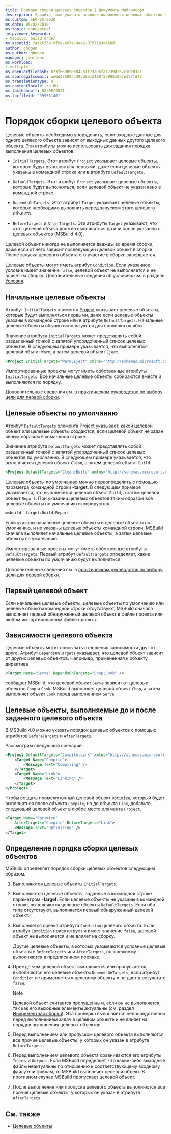 ```yaml
---
title: Порядок сборки целевых объектов | Документы Майкрософт
description: Узнайте, как указать порядок выполнения целевых объектов MSBuild, если входные данные одного целевого объекта зависят от выходных данных другого.
ms.custom: SEO-VS-2020
ms.date: 05/02/2019
ms.topic: conceptual
helpviewer_keywords:
- msbuild, build order
ms.assetid: f4a26339-9f9a-497a-9aa6-0797183d450d
author: ghogen
ms.author: ghogen
manager: jmartens
ms.workload:
- multiple
ms.openlocfilehash: 873f669890e84281f73a96fa1739d267c10e83a1
ms.sourcegitcommit: ae6d47b09a439cd0e13180f5e89510e3e347fd47
ms.translationtype: HT
ms.contentlocale: ru-RU
ms.lasthandoff: 02/08/2021
ms.locfileid: "99966140"
---
```

# <a name="target-build-order"></a>Порядок сборки целевого объекта

Целевые объекты необходимо упорядочить, если входные данные для одного целевого объекта зависят от выходных данных другого целевого объекта. Эти атрибуты можно использовать для задания порядка выполнения целевых объектов:

- `InitialTargets`. Этот атрибут `Project` указывает целевые объекты, которые будут выполняться первыми, даже если целевые объекты указаны в командной строке или в атрибуте `DefaultTargets`.

- `DefaultTargets`. Этот атрибут `Project` указывает целевые объекты, которые будут выполняться, если целевой объект не указан явно в командной строке.

- `DependsOnTargets`. Этот атрибут `Target` указывает целевые объекты, которые необходимо выполнить перед запуском этого целевого объекта.

- `BeforeTargets` и `AfterTargets`. Эти атрибуты `Target` указывают, что этот целевой объект должен выполняться до или после указанных целевых объектов (MSBuild 4.0).

Целевой объект никогда не выполняется дважды во время сборки, даже если от него зависит последующий целевой объект в сборке. После запуска целевого объекта его участие в сборке завершается.

Целевые объекты могут иметь атрибут `Condition`. Если указанное условие имеет значение `false`, целевой объект не выполняется и не влияет на сборку. Дополнительные сведения об условиях см. в разделе [Условия](../msbuild/msbuild-conditions.md).

## <a name="initial-targets"></a>Начальные целевые объекты

Атрибут `InitialTargets` элемента [Project](../msbuild/project-element-msbuild.md) указывает целевые объекты, которые будут выполняться первыми, даже если целевые объекты указаны в командной строке или в атрибуте `DefaultTargets`. Начальные целевые объекты обычно используются для проверки ошибок.

Значение атрибута `InitialTargets` может представлять собой разделенный точкой с запятой упорядоченный список целевых объектов. В следующем примере указывается, что выполняется целевой объект `Warm`, а затем целевой объект `Eject`.

```xml
<Project InitialTargets="Warm;Eject" xmlns="http://schemas.microsoft.com/developer/msbuild/2003">
```

Импортированные проекты могут иметь собственные атрибуты `InitialTargets`. Все начальные целевые объекты собираются вместе и выполняются по порядку.

Дополнительные сведения см. в [практическом руководстве по выбору цели для первой сборки](../msbuild/how-to-specify-which-target-to-build-first.md).

## <a name="default-targets"></a>Целевые объекты по умолчанию

Атрибут `DefaultTargets` элемента [Project](../msbuild/project-element-msbuild.md) указывает, какой целевой объект или целевые объекты создаются, если целевой объект не задан явным образом в командной строке.

Значение атрибута `DefaultTargets` может представлять собой разделенный точкой с запятой упорядоченный список целевых объектов по умолчанию. В следующем примере указывается, что выполняется целевой объект `Clean`, а затем целевой объект `Build`.

```xml
<Project DefaultTargets="Clean;Build" xmlns="http://schemas.microsoft.com/developer/msbuild/2003">
```

Целевые объекты по умолчанию можно переопределить с помощью параметра командной строки **-target**. В следующем примере указывается, что выполняется целевой объект `Build`, а затем целевой объект `Report`. При указании целевых объектов таким образом все целевые объекты по умолчанию игнорируются.

 `msbuild -target:Build;Report`

Если указаны начальные целевые объекты и целевые объекты по умолчанию, и не указаны целевые объекты командной строки, MSBuild сначала выполняет начальные целевые объекты, а затем целевые объекты по умолчанию.

Импортированные проекты могут иметь собственные атрибуты `DefaultTargets`. Первый атрибут `DefaultTargets` определяет, какие целевые объекты по умолчанию будут выполняться.

Дополнительные сведения см. в [практическом руководстве по выбору цели для первой сборки](../msbuild/how-to-specify-which-target-to-build-first.md).

## <a name="first-target"></a>Первый целевой объект

Если начальные целевые объекты, целевые объекты по умолчанию или целевые объекты командной строки отсутствуют, MSBuild сначала выполняет первый обнаруженный целевой объект в файле проекта или любом импортированном файле проекта.

## <a name="target-dependencies"></a>Зависимости целевого объекта

Целевые объекты могут описывать отношения зависимости друг от друга. Атрибут `DependsOnTargets` указывает, что целевой объект зависит от других целевых объектов. Например, примененная к объекту директива

```xml
<Target Name="Serve" DependsOnTargets="Chop;Cook" />
```

сообщает MSBuild, что целевой объект `Serve` зависит от целевых объектов `Chop` и `Cook`. MSBuild выполняет целевой объект `Chop`, а затем выполняет объект `Cook` перед выполнением `Serve`.

## <a name="beforetargets-and-aftertargets"></a>Целевые объекты, выполняемые до и после заданного целевого объекта

В MSBuild 4.0 можно указать порядок целевых объектов с помощью атрибутов `BeforeTargets` и `AfterTargets`.

Рассмотрим следующий сценарий.

```xml
<Project DefaultTargets="Compile;Link" xmlns="http://schemas.microsoft.com/developer/msbuild/2003">
    <Target Name="Compile">
        <Message Text="Compiling" />
    </Target>
    <Target Name="Link">
        <Message Text="Linking" />
    </Target>
</Project>
```

Чтобы создать промежуточный целевой объект `Optimize`, который будет выполняться после объекта `Compile`, но до объекта `Link`, добавьте следующий целевой объект в любое место элемента `Project`.

```xml
<Target Name="Optimize"
    AfterTargets="Compile" BeforeTargets="Link">
    <Message Text="Optimizing" />
</Target>
```

## <a name="determine-the-target-build-order"></a>Определение порядка сборки целевых объектов

MSBuild определяет порядок сборки целевых объектов следующим образом.

1. Выполняются целевые объекты `InitialTargets`.

2. Выполняются целевые объекты, заданные в командной строке параметром **-target**. Если целевые объекты не указаны в командной строке, выполняются целевые объекты `DefaultTargets`. Если оба типа отсутствуют, выполняется первый обнаруженный целевой объект.

3. Выполняется оценка атрибута `Condition` целевого объекта. Если атрибут `Condition` присутствует и имеет значение `false`, целевой объект не выполняется и не влияет на сборку.

   Другие целевые объекты, в которых указываются условные целевые объекты в `BeforeTargets` или `AfterTargets`, по-прежнему выполняются в предписанном порядке.

4. Прежде чем целевой объект выполняется или пропускается, выполняются его целевые объекты `DependsOnTargets`, если атрибут `Condition` не применяется к целевому объекту и не дает в результате `false`.

   > [!NOTE]
   > Целевой объект считается пропущенным, если он не выполняется, так как его выходные элементы актуальны (см. раздел [Инкрементная сборка](../msbuild/incremental-builds.md)). Эта проверка выполняется непосредственно перед выполнением задач в целевом объекте и не влияет на порядок выполнения целевых объектов.

5. Перед выполнением или пропуском целевого объекта выполняются все прочие целевые объекты, у которых он указан в атрибуте `BeforeTargets`.

6. Перед выполнением целевого объекта сравниваются его атрибуты `Inputs` и `Outputs`. Если MSBuild определяет, что какие-либо выходные файлы неактуальны по отношению к соответствующему входному файлу или файлам, то MSBuild выполняет целевой объект. В противном случае MSBuild пропускает целевой объект.

7. После выполнения или пропуска целевого объекта выполняются все прочие целевые объекты, у которых он указан в атрибуте `AfterTargets`.

## <a name="see-also"></a>См. также

- [Целевые объекты](../msbuild/msbuild-targets.md)
